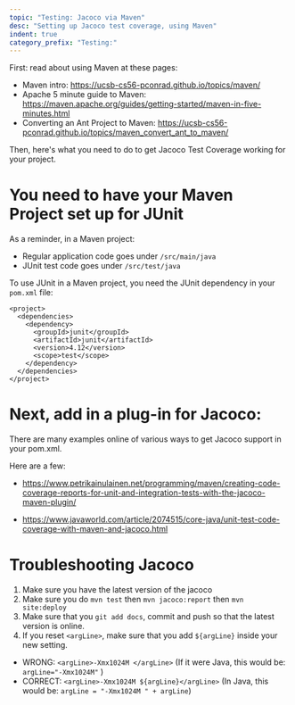 ```yaml
---
topic: "Testing: Jacoco via Maven"
desc: "Setting up Jacoco test coverage, using Maven"
indent: true
category_prefix: "Testing:"
---
```


First: read about using Maven at these pages:

* Maven intro: <https://ucsb-cs56-pconrad.github.io/topics/maven/>
* Apache 5 minute guide to Maven: <https://maven.apache.org/guides/getting-started/maven-in-five-minutes.html>
* Converting an Ant Project to Maven: <https://ucsb-cs56-pconrad.github.io/topics/maven_convert_ant_to_maven/>

Then, here's what you need to do to get Jacoco Test Coverage working for your project.

# You need to have your Maven Project set up for JUnit

As a reminder, in a Maven project:

* Regular application code goes under `/src/main/java`
* JUnit test code goes under `/src/test/java`

To use JUnit in a Maven project, you need the JUnit dependency in your `pom.xml` file:

```
<project>
  <dependencies>
    <dependency>
      <groupId>junit</groupId>
      <artifactId>junit</artifactId>
      <version>4.12</version>
      <scope>test</scope>
    </dependency>
  </dependencies>
</project>
```

# Next, add in a plug-in for Jacoco:

There are many examples online of various ways to get Jacoco support in your pom.xml.  

Here are a few:

* <https://www.petrikainulainen.net/programming/maven/creating-code-coverage-reports-for-unit-and-integration-tests-with-the-jacoco-maven-plugin/>

* <https://www.javaworld.com/article/2074515/core-java/unit-test-code-coverage-with-maven-and-jacoco.html>

# Troubleshooting Jacoco

1.  Make sure you have the latest version of the jacoco
2.  Make sure you do `mvn test` then `mvn jacoco:report` then `mvn site:deploy`
3.  Make sure that you `git add docs`, commit and push so that the latest version is online.
4.  If you reset `<argLine>`, make sure that you add `${argLine}` inside your new setting.
   * WRONG: `<argLine>-Xmx1024M </argLine>`  (If it were Java, this would be: `argLine="-Xmx1024M"` )
   * CORRECT: `<argLine>-Xmx1024M ${argLine}</argLine>` (In Java, this would be: `argLine = "-Xmx1024M " + argLine`)
